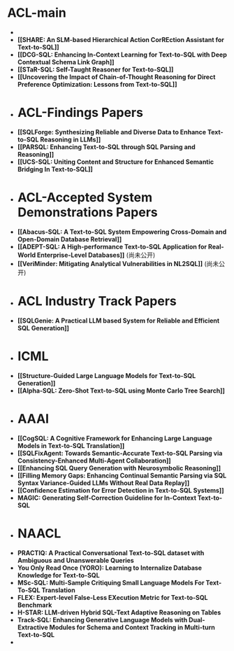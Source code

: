 # ACL-main
-
- **[[SHARE: An SLM-based Hierarchical Action CorREction Assistant for Text-to-SQL]]**
- **[[DCG-SQL: Enhancing In-Context Learning for Text-to-SQL with Deep Contextual Schema Link Graph]]**
- **[[STaR-SQL: Self-Taught Reasoner for Text-to-SQL]]**
- **[[Uncovering the Impact of Chain-of-Thought Reasoning for Direct Preference Optimization: Lessons from Text-to-SQL]]**
- # ACL-Findings Papers
- **[[SQLForge: Synthesizing Reliable and Diverse Data to Enhance Text-to-SQL Reasoning in LLMs]]**
- **[[PARSQL: Enhancing Text-to-SQL through SQL Parsing and Reasoning]]**
- **[[UCS-SQL: Uniting Content and Structure for Enhanced Semantic Bridging In Text-to-SQL]]**
- # ACL-Accepted System Demonstrations Papers
- **[[Abacus-SQL: A Text-to-SQL System Empowering Cross-Domain and Open-Domain Database Retrieval]]**
- **[[ADEPT-SQL: A High-performance Text-to-SQL Application for Real-World Enterprise-Level Databases]]** (尚未公开)
- **[[VeriMinder: Mitigating Analytical Vulnerabilities in NL2SQL]]** (尚未公开)
- # ACL Industry Track Papers
- **[[SQLGenie: A Practical LLM based System for Reliable and Efficient SQL Generation]]**
- # ICML
- **[[Structure-Guided Large Language Models for Text-to-SQL Generation]]**
- **[[Alpha-SQL: Zero-Shot Text-to-SQL using Monte Carlo Tree Search]]**
- # AAAI
- **[[CogSQL: A Cognitive Framework for Enhancing Large Language Models in Text-to-SQL Translation]]**
- **[[SQLFixAgent: Towards Semantic-Accurate Text-to-SQL Parsing via Consistency-Enhanced Multi-Agent Collaboration]]**
- **[[Enhancing SQL Query Generation with Neurosymbolic Reasoning]]**
- **[[Filling Memory Gaps: Enhancing Continual Semantic Parsing via SQL Syntax Variance-Guided LLMs Without Real Data Replay]]**
- **[[Confidence Estimation for Error Detection in Text-to-SQL Systems]]**
- **MAGIC: Generating Self-Correction Guideline for In-Context Text-to-SQL**
- # NAACL
- **PRACTIQ: A Practical Conversational Text-to-SQL dataset with Ambiguous and Unanswerable Queries**
- **You Only Read Once (YORO): Learning to Internalize Database Knowledge for Text-to-SQL**
- **MSc-SQL: Multi-Sample Critiquing Small Language Models For Text-To-SQL Translation**
- **FLEX: Expert-level False-Less EXecution Metric for Text-to-SQL Benchmark**
- **H-STAR: LLM-driven Hybrid SQL-Text Adaptive Reasoning on Tables**
- **Track-SQL: Enhancing Generative Language Models with Dual-Extractive Modules for Schema and Context Tracking in Multi-turn Text-to-SQL**
-